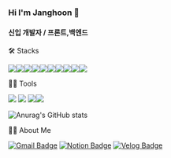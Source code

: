 ### Hi I'm Janghoon 👋

#### 신입 개발자 / 프론트,백엔드 


🛠️ Stacks

<img src="https://img.shields.io/badge/Python-3776AB?style=flat-square&logo=Python&logoColor=white"/><img src="https://img.shields.io/badge/HTML-E34F26?style=flat-square&logo=HTML&logoColor=white"/><img src="https://img.shields.io/badge/CSS-1572B6?style=flat-square&logo=CSS&logoColor=white"/><img src="https://img.shields.io/badge/javaScript-F7DF1E?style=flat-square&logo=JavaScript&logoColor=white"/><img src="https://img.shields.io/badge/Java-40AEF0?style=flat-square&logo=Java&logoColor=white"/><img src="https://img.shields.io/badge/MySQL-4479A1?style=flat-square&logo=MySQL&logoColor=white"/><img src="https://img.shields.io/badge/Oracle-F80000?style=flat-square&logo=Oracle&logoColor=white"/><img src="https://img.shields.io/badge/React-61DAFB?style=flat-square&logo=React&logoColor=white"/><img src="https://img.shields.io/badge/Spring-6DB33F?style=flat-square&logo=Spring&logoColor=white"/><img src="https://img.shields.io/badge/Spring-6DB33F?style=flat-square&logo=SpringBoot&logoColor=white"/>


💪🏼 Tools 

<img src="https://img.shields.io/badge/Visual Studio Code-007ACC?style=flat-square&logo=Visual Studio Code&logoColor=white"/> <img src="https://img.shields.io/badge/GitHub-181717?style=flat-square&logo=GitHub&logoColor=white"/> <img src="https://img.shields.io/badge/Eclipse IDE-2C2255?style=flat-square&logo=Eclipse IDE&logoColor=white"/><img src="https://img.shields.io/badge/Jupyter-F37626?style=flat-square&logo=Jupyter&logoColor=white"/>

![Anurag's GitHub stats](https://github-readme-stats.vercel.app/api?username=Janghoon33&show_icons=true&theme=radical)

🐶🐻 About Me

[![Gmail Badge](https://img.shields.io/badge/Gmail-d14836?style=flat-square&logo=Gmail&logoColor=white&link=mailto:jeonjanghun4@gmail.com)](jeonjanghun4@gmail.com)
  [![Notion Badge](https://img.shields.io/badge/Notion-000000?style=flat-square&logo=Notion&logoColor=white&link=https://www.notion.so/b2c5191c870646589bed49963bf68f5e)](https://www.notion.so/b2c5191c870646589bed49963bf68f5e)
  [![Velog Badge](https://img.shields.io/badge/Naver-03C75A?style=flat-square&logo=Naver&logoColor=white&link=https://blog.naver.com/h970303)](https://blog.naver.com/h970303)

